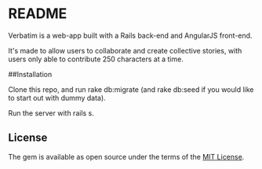 # README

Verbatim is a web-app built with a Rails back-end and AngularJS front-end.

It's made to allow users to collaborate and create collective stories, with users only able to contribute 250 characters at a time.

##Installation

Clone this repo, and run rake db:migrate (and rake db:seed if you would like to start out with dummy data).

Run the server with rails s.

## License

The gem is available as open source under the terms of the [MIT License](opensource.org/licenses/MIT).
